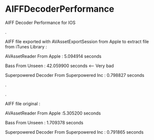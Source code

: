 # AIFFDecoderPerformance

AIFF Decoder Performance for IOS 

.


AIFF file exported with AVAssetExportSession from Apple to extract file from iTunes Library :

AVAssetReader From Apple : 5.094914 seconds

Bass From Unseen : 42.059900 seconds <-- Very bad

Superpowered Decoder From Superpowered Inc : 0.798827 seconds

.

.


AIFF file original :

AVAssetReader From Apple :5.305200 seconds

Bass From Unseen : 1.709378 seconds

Superpowered Decoder From Superpowered Inc : 0.791865 seconds
